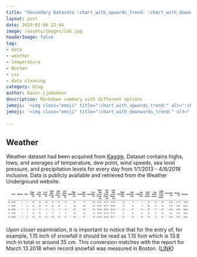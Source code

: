 ```yaml
---
title: "Secondary Datasets :chart_with_upwards_trend: :chart_with_downwards_trend:"
layout: post
date: 2019-03-08 22:44
image: /assets/images/lab.jpg
headerImage: false
tag:
- data
- weather
- temperature
- Boston
- csv
- data cleaning
category: blog
author: Davor Ljubenkov
description: Markdown summary with different options
jemoji: '<img class="emoji" title=":chart_with_upwards_trend:" alt=":chart_with_upwards_trend:" src="https://assets.github.com/images/icons/emoji/unicode/1f4c8.png" height="20" width="20" align="absmiddle">'
jemoji: '<img class="emoji" title=":chart_with_downwards_trend:" alt=":chart_with_downwards_trend:" src="https://assets.github.com/images/icons/emoji/unicode/1f4c9.png" height="20" width="20" align="absmiddle">'

---
```


## Weather

Weather dataset had been acquired from [Kaggle](https://www.kaggle.com/jqpeng/boston-weather-data-jan-2013-apr-2018). Dataset contains highs, lows, and averages of temperature, dew point, wind speeds, sea level pressure, and precipitation levels for every day from 1/1/2013 - 4/8/2018 inclusive. Data is publicly available and retrieved from the Weather Underground website.

![Markdown Image][1]

Upon closer examination, it is important to notice that for the entry of, for example, 1.15 inch of snowfall it should be read as 1.15 foot which is 13.8 inch in total or around 35 cm. This conversion matches with the report for March 13 2018 when record snowfall was measured in Boston. ([LINK](https://www.boston.com/news/weather/2018/03/13/massachusetts-snow-accumulation-totals-march-13-2018))




[1]: /assets/images/weather.png

